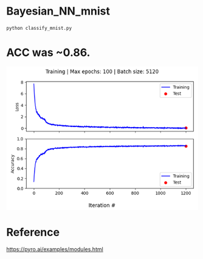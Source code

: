 # Bayesian_NN_mnist
``` python
python classify_mnist.py
```

# ACC was ~0.86.
![Learning curve](classify_mnist_learning_curve.png?raw=true "Learning curve")


# Reference
https://pyro.ai/examples/modules.html
